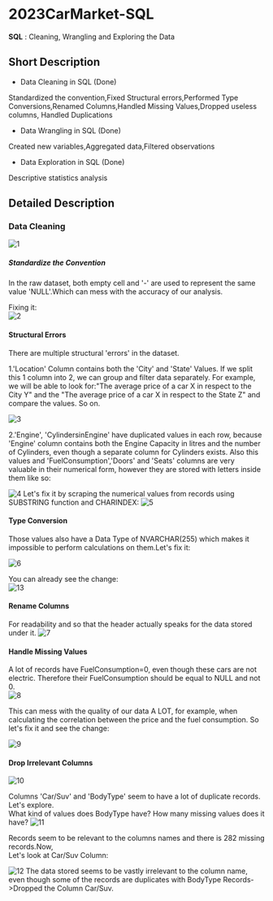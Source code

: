 # 2023CarMarket-SQL
**SQL** : Cleaning, Wrangling and Exploring the Data
## Short Description
- Data Cleaning in SQL  (Done)

Standardized the convention,Fixed Structural errors,Performed Type Conversions,Renamed Columns,Handled Missing Values,Dropped useless columns, Handled Duplications
- Data Wrangling in SQL  (Done)
  
Created new variables,Aggregated data,Filtered observations
- Data Exploration in SQL  (Done)

Descriptive statistics analysis

## Detailed Description   
### Data Cleaning

![1](https://github.com/orynbay21/2023CarMarket-SQL/assets/98757036/e18c26ed-fe14-4be2-bf91-45365a7d245f)

##### Standardize the Convention
In the raw dataset, both empty cell and '-' are used to represent the same value 'NULL'.Which can mess with the accuracy of our analysis.   

Fixing it:   
![2](https://github.com/orynbay21/2023CarMarket-SQL/assets/98757036/4be7c4d9-2c34-4e8e-a6b8-338948ddd2ac)

#### Structural Errors
There are multiple structural 'errors' in the dataset.    

1.'Location' Column contains both the 'City' and 'State' Values.
If we split this 1 column into 2, we can group and filter data separately. For example, we will be able to look for:"The average price of a car X in respect to the City Y" and the "The average price of a car X in respect to the State Z" and compare the values. So on.

![3](https://github.com/orynbay21/2023CarMarket-SQL/assets/98757036/483a884b-a088-4d01-bbc5-e0c7bab2e949)

2.'Engine', 'CylindersinEngine' have duplicated values in each row, because 'Engine' column contains both the Engine Capacity in litres and the number of Cylinders, even though a separate column for Cylinders exists. Also this values and 'FuelConsumption','Doors' and 'Seats' columns are very valuable in their numerical form, however they are stored with letters inside them like so:

![4](https://github.com/orynbay21/2023CarMarket-SQL/assets/98757036/9e41f657-e73d-42c5-bf30-3fae58c211c1)
Let's fix it by scraping the numerical values from records using SUBSTRING function and CHARINDEX:
![5](https://github.com/orynbay21/2023CarMarket-SQL/assets/98757036/8362adf0-e124-462e-a005-87674b92e7b6)

#### Type Conversion   

Those values also have a Data Type of NVARCHAR(255) which makes it impossible to perform calculations on them.Let's fix it:   

![6](https://github.com/orynbay21/2023CarMarket-SQL/assets/98757036/bc697319-f6a2-41dd-9a5f-a1f662311724)

You can already see the change:   
![13](https://github.com/orynbay21/2023CarMarket-SQL/assets/98757036/3bc1b2a6-3682-4bb1-80e3-f92049613ff2)


#### Rename Columns   

For readability and so that the header actually speaks for the data stored under it.
![7](https://github.com/orynbay21/2023CarMarket-SQL/assets/98757036/e311202d-8cec-43a6-8d95-299fb31f0408)

#### Handle Missing Values   
A lot of records have FuelConsumption=0, even though these cars are not electric. Therefore their FuelConsumption should be equal to NULL and not 0.    
![8](https://github.com/orynbay21/2023CarMarket-SQL/assets/98757036/37c8cda5-7d76-4cb9-b477-39cd8d3b1ee5)

   
This can mess with the quality of our data A LOT, for example, when calculating the correlation between the price and the fuel consumption.
So let's fix it and see the change:

![9](https://github.com/orynbay21/2023CarMarket-SQL/assets/98757036/9a564715-7221-4e62-ad99-063c02d3bbfe)

#### Drop Irrelevant Columns   
![10](https://github.com/orynbay21/2023CarMarket-SQL/assets/98757036/f1c2809c-195c-4bec-9558-1f7a63a483e1) 

Columns 'Car/Suv' and 'BodyType' seem to have a lot of duplicate records.
Let's explore.   
What kind of values does BodyType have? How many missing values does it have?
![11](https://github.com/orynbay21/2023CarMarket-SQL/assets/98757036/355f7e14-16d9-4f78-a34b-e4d3b1fb919d)


Records seem to be relevant to the columns names and there is 282 missing records.Now,     
Let's look at Car/Suv Column:

![12](https://github.com/orynbay21/2023CarMarket-SQL/assets/98757036/322f1469-42ab-4595-9f9e-46207ee33936)
The data stored seems to be vastly irrelevant to the column name, even though some of the records are duplicates with BodyType Records->Dropped the Column Car/Suv.
